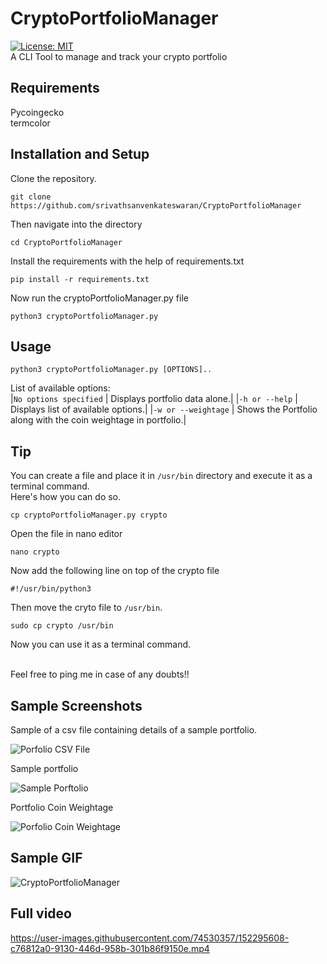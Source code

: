 # CryptoPortfolioManager
[![License: MIT](https://img.shields.io/badge/License-MIT-yellow.svg)](https://opensource.org/licenses/MIT) </br>
A CLI Tool to manage and track your crypto portfolio

## Requirements
Pycoingecko </br>
termcolor </br>

## Installation and Setup

Clone the repository.
```
git clone https://github.com/srivathsanvenkateswaran/CryptoPortfolioManager
```
Then navigate into the directory
```
cd CryptoPortfolioManager
```
Install the requirements with the help of requirements.txt
```
pip install -r requirements.txt
```
Now run the cryptoPortfolioManager.py file
```
python3 cryptoPortfolioManager.py
```
## Usage

```
python3 cryptoPortfolioManager.py [OPTIONS]..
```
List of available options: </br>
|```No options specified``` | Displays portfolio data alone.|
|```-h or --help```         | Displays list of available options.|
|```-w or --weightage```    | Shows the Portfolio along with the coin weightage in portfolio.|
## Tip
You can create a file and place it in ```/usr/bin``` directory and execute it as a terminal command. </br>
Here's how you can do so. </br>
```
cp cryptoPortfolioManager.py crypto
```
Open the file in nano editor
```
nano crypto
```
Now add the following line on top of the crypto file
```
#!/usr/bin/python3
```
Then move the cryto file to ```/usr/bin```.
```
sudo cp crypto /usr/bin
```
Now you can use it as a terminal command. </br></br>

Feel free to ping me in case of any doubts!!

## Sample Screenshots

Sample of a csv file containing details of a sample portfolio. </br>

![Porfolio CSV File](https://user-images.githubusercontent.com/74530357/152295450-bd6c333f-bf08-44ef-8bc6-a9b5120c3149.png)

Sample portfolio

![Sample Porftolio](https://user-images.githubusercontent.com/74530357/152295457-ee7559b4-7969-4cf6-bd2e-4c3b5c95e343.png)

Portfolio Coin Weightage

![Porfolio Coin Weightage](https://user-images.githubusercontent.com/74530357/155284845-1eb3d9b5-d3f5-446f-a484-8d3d7752487a.png)

## Sample GIF

![CryptoPortfolioManager](https://user-images.githubusercontent.com/74530357/152296017-ad21c6c3-2d43-4e5a-ae90-d9d076e5518c.gif)

## Full video

https://user-images.githubusercontent.com/74530357/152295608-c76812a0-9130-446d-958b-301b86f9150e.mp4
